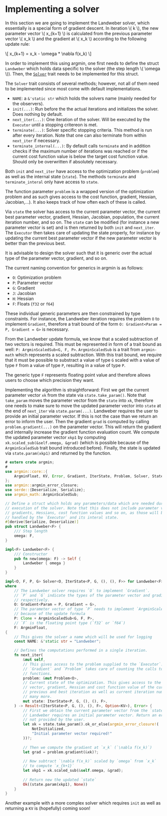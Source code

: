 # Implementing a solver

In this section we are going to implement the Landweber solver, which essentially is a special form of gradient descent.
In iteration \\( k \\), the new parameter vector \\( x_{k+1} \\) is calculated from the previous parameter vector \\( x_k \\) and the gradient at \\( x_k \\) according to the following update rule:

\\[
x_{k+1} = x_k - \omega * \nabla f(x_k)
\\]

In order to implement this using argmin, one first needs to define the struct `Landweber` which holds data specific to the solver (the step length \\( \omega \\)).
Then, the [`Solver`](https://docs.rs/argmin/latest/argmin/core/trait.Solver.html) trait needs to be implemented for this struct.

The `Solver` trait consists of several methods; however, not all of them need to be implemented since most come with default implementations.

* `NAME`: a `&'static str` which holds the solvers name (mainly needed for the observers).
* `init(...)`: Run before the the actual iterations and initializes the solver. Does nothing by default.
* `next_iter(...)`: One iteration of the solver. Will be executed by the `Executor` until a stopping critereon is met.
* `terminate(...)`: Solver specific stopping criteria. This method is run after every iteration. Note that one can also terminate from within `next_iter` if necessary.
* `terminate_internal(...)`: By default calls `terminate` and in addition checks if the maximum number of iterations was reached or if the current cost function value is below the target cost function value. Should only be overwritten if absolutely necessary. 

Both `init` and `next_iter` have access to the optimization problem (`problem`) as well as the internal state (`state`).
The methods `terminate` and `terminate_interal` only have access to `state`. 

The function parameter `problem` is a wrapped version of the optimization problem and as such gives access to the cost function, gradient, Hessian, Jacobian,...).
It also keeps track of how often each of these is called.

Via `state` the solver has access to the current parameter vector, the current best parameter vector, gradient, Hessian, Jacobian, population, the current iteration number, and so on.
The `state` can be modified (for instance a new parameter vector is set) and is then returned by both `init` and `next_iter`.
The `Executor` then takes care of updating the state properly, for instance by updating the current best parameter vector if the new parameter vector is better than the previous best. 

It is advisable to design the solver such that it is generic over the actual type of the parameter vector, gradient, and so on.

The current naming convention for generics in argmin is as follows:

* `O`: Optimization problem
* `P`: Parameter vector
* `G`: Gradient
* `J`: Jacobian
* `H`: Hessian
* `F`: Floats (`f32` or `f64`)

These individual generic parameters are then constrained by type constraints.
For instance, the Landweber iteration requires the problem `O` to implement `Gradient`, therefore a trait bound of the form `O: Gradient<Param = P, Gradient = G>` is necessary.

From the Landweber update formula, we know that a scaled subtraction of two vectors is required.
This must be represented in form of a trait bound as well: `P: ArgminScaledSub<G, F, P>`.
`ArgminScaledSub` is a trait from `argmin-math` which represents a scaled subtraction. 
With this trait bound, we require that it must be possible to substract a value of type `G` scaled with a value of type `F` from a value of type `P`, resulting in a value of type `P`.

The generic type `F` represents floating point value and therefore allows users to choose which precision they want.

Implementing the algorithm is straightforward: First we get the current parameter vector `xk` from the state via `state.take_param()`.
Note that `take_param` moves the parameter vector from the `state` into `xk`, therefore one needs to make sure to move the updated parameter vector into `state` at the end of `next_iter` via `state.param(...)`. 
Landweber requires the user to provide an initial parameter vector. 
If this is not the case than we return an error to inform the user.
Then the gradient `grad` is computed by calling `problem.gradient(...)` on the parameter vector.
This will return the gradient and internally increase the gradient function evaluation count. 
We compute the updated parameter vector `xkp1` by computing `xk.scaled_sub(&self.omega, &grad)` (which is possible because of the `ArgminScaledSub` trait bound introduced before). 
Finally, the state is updated via `state.param(xkp1)` and returned by the function.

```rust
# extern crate argmin;
#
use argmin::core::{
    ArgminFloat, KV, Error, Gradient, IterState, Problem, Solver, State
};
use argmin::argmin_error_closure;
use serde::{Deserialize, Serialize};
use argmin_math::ArgminScaledSub;

// Define a struct which holds any parameters/data which are needed during the
// execution of the solver. Note that this does not include parameter vectors,
// gradients, Hessians, cost function values and so on, as those will be
// handled by the `Executor` and its interal state.
#[derive(Serialize, Deserialize)]
pub struct Landweber<F> {
    /// Step length
    omega: F,
}

impl<F> Landweber<F> {
    /// Constructor
    pub fn new(omega: F) -> Self {
        Landweber { omega }
    }
}

impl<O, F, P, G> Solver<O, IterState<P, G, (), (), F>> for Landweber<F>
where
    // The Landweber solver requires `O` to implement `Gradient`. 
    // `P` and `G` indicate the types of the parameter vector and gradient,
    // respectively.
    O: Gradient<Param = P, Gradient = G>,
    // The parameter vector of type `P` needs to implement `ArgminScaledSub`
    // because of the update formula
    P: Clone + ArgminScaledSub<G, F, P>,
    // `F` is the floating point type (`f32` or `f64`)
    F: ArgminFloat,
{
    // This gives the solver a name which will be used for logging
    const NAME: &'static str = "Landweber";

    // Defines the computations performed in a single iteration.
    fn next_iter(
        &mut self,
        // This gives access to the problem supplied to the `Executor`. `O` implements
        // `Gradient` and `Problem` takes care of counting the calls to the respective
        // functions.
        problem: &mut Problem<O>,
        // Current state of the optimization. This gives access to the parameter
        // vector, gradient, Hessian and cost function value of the current,
        // previous and best iteration as well as current iteration number, and
        // many more.
        mut state: IterState<P, G, (), (), F>,
    ) -> Result<(IterState<P, G, (), (), F>, Option<KV>), Error> {
        // First we obtain the current parameter vector from the `state` struct (`x_k`).
        // Landweber requires an initial parameter vector. Return an error if this was 
        // not provided by the user.
        let xk = state.take_param().ok_or_else(argmin_error_closure!(
            NotInitialized,
            "Initial parameter vector required!"
        ))?;
	
        // Then we compute the gradient at `x_k` (`\nabla f(x_k)`)
        let grad = problem.gradient(&xk)?;
	
        // Now subtract `\nabla f(x_k)` scaled by `omega` from `x_k`
        // to compute `x_{k+1}`
        let xkp1 = xk.scaled_sub(&self.omega, &grad);
	
        // Return new the updated `state`
        Ok((state.param(xkp1), None))
    }
}
```

Another example with a more complex solver which requires `init` as well as returning a `KV` is (hopefully) coming soon!
